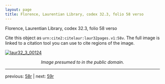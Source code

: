 ```yaml
---
layout: page
title: Florence, Laurentian Library, codex 32.3, folio 58 verso
---
```


Florence, Laurentian Library, codex 32.3, folio 58 verso

Cite this object as `urn:cite2:citelaur:laur32pages.v1:58v`.  The full image is linked to a citation tool you can use to cite regions of the image.

[![laur32_3_00124](http://www.homermultitext.org/iipsrv?IIIF=/project/homer/pyramidal/deepzoom/citelaur/laur32imgs/v1/laur32_3_00124.tif/full/800,/0/default.jpg)](http://www.homermultitext.org/ict2/?urn=urn:cite2:citelaur:laur32imgs.v1:laur32_3_00124) 

<p style="text-align: center; font-style: italic;">Image presumed to in the public domain.</p>

---

previous: [58r](../58r/) | next: [59r](../59r/)